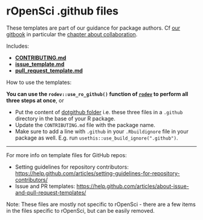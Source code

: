 rOpenSci .github files
======================

These templates are part of our guidance for package authors. Cf [our gitbook](https://ropensci.github.io/dev_guide/) in particular the [chapter about collaboration](https://ropensci.github.io/dev_guide/collaboration.html).

Includes:

* [**CONTRIBUTING.md**](dotgithub/CONTRIBUTING.md)
* [**issue_template.md**](dotgithub/issue_template.md)
* [**pull_request_template.md**](dotgithub/pull_request_template.md)

How to use the templates:

**You can use the `rodev::use_ro_github()` function of [`rodev`](https://github.com/ropenscilabs/rodev) to perform all three steps at once**, or

* Put the content of [dotgithub folder](dotgithub/) i.e. these three files in a `.github` directory in the base of your R package.
* Update the `CONTRIBUTING.md` file with the package name.
* Make sure to add a line with `.github` in your `.Rbuildignore` file in your package as well. E.g. run `usethis::use_build_ignore(".github")`.

------

For more info on template files for GitHub repos:

* Setting guidelines for repository contributors: <https://help.github.com/articles/setting-guidelines-for-repository-contributors/>
* Issue and PR templates: <https://help.github.com/articles/about-issue-and-pull-request-templates/>

Note: These files are mostly not specific to rOpenSci - there are a few items in the files specific to rOpenSci, but can be easily removed.

